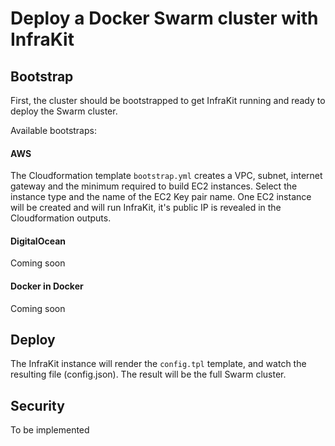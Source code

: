 # Deploy a Docker Swarm cluster with InfraKit

## Bootstrap

First, the cluster should be bootstrapped to get InfraKit running and ready to deploy the Swarm cluster.

Available bootstraps:

#### AWS

The Cloudformation template ```bootstrap.yml``` creates a VPC, subnet, internet gateway and the minimum required to build EC2 instances.
Select the instance type and the name of the EC2 Key pair name.
One EC2 instance will be created and will run InfraKit, it's public IP is revealed in the Cloudformation outputs.

#### DigitalOcean

Coming soon

#### Docker in Docker

Coming soon

## Deploy

The InfraKit instance will render the ```config.tpl``` template, and watch the resulting file (config.json).
The result will be the full Swarm cluster.

## Security

To be implemented
